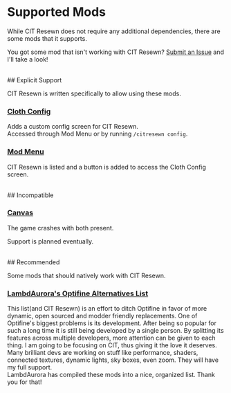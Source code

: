 # Supported Mods

While CIT Resewn does not require any additional dependencies, there 
are some mods that it supports.

You got some mod that isn't working with CIT Resewn? 
[Submit an Issue](https://github.com/SHsuperCM/CITResewn/issues) and I'll take a look!

<br>
## Explicit Support

CIT Resewn is written specifically to allow using these mods.

### [Cloth Config](https://www.curseforge.com/minecraft/mc-mods/cloth-config)
Adds a custom config screen for CIT Resewn.  
Accessed through Mod Menu or by running `/citresewn config`.

### [Mod Menu](https://www.curseforge.com/minecraft/mc-mods/modmenu)
CIT Resewn is listed and a button is added to access the Cloth Config screen.

<br>
## Incompatible

### [Canvas](https://www.curseforge.com/minecraft/mc-mods/canvas-renderer)
The game crashes with both present.

Support is planned eventually.

<br>
## Recommended

Some mods that should natively work with CIT Resewn.

### [LambdAurora's Optifine Alternatives List](https://lambdaurora.dev/optifine_alternatives/)

This list(and CIT Resewn) is an effort to ditch Optifine in favor of more dynamic, 
open sourced and modder friendly replacements. One of Optifine's biggest problems 
is its development. After being so popular for such a long time it is still being 
developed by a single person. By splitting its features across multiple developers, 
more attention can be given to each thing. I am going to be focusing on CIT, thus 
giving it the love it deserves. Many brilliant devs are working on stuff like 
performance, shaders, connected textures, dynamic lights, sky boxes, even zoom. 
They will have my full support.  
LambdAurora has compiled these mods into a nice, organized list. Thank you for that!  
